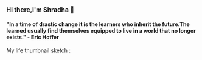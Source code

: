 ### Hi there,I'm Shradha 👋

#### "In a time of drastic change it is the learners who inherit the future.The learned usually find themselves equipped to live in a world that no longer exists." - Eric Hoffer


My life thumbnail sketch :

